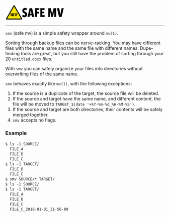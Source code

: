 
<img src=./smv_logo2.png alt="smv - safe mv" style="height: 50px;" />

-----

`smv` (safe mv) is a simple safety wrapper around `mv(1)`.

Sorting through backup files can be nerve-racking. You may have different files
with the same name and the same file with different names. Dupe-finding tools
are great, but you still have the problem of sorting through your 20
`Untitled.docx` files.

With `smv` you can safely organize your files into directories without
overwriting files of the same name.

`smv` behaves exactly like `mv(1)`, with the following exceptions:

1. If the source is a duplicate of the target, the source file will be deleted.
1. If the source and target have the same name, and different content, the file will be moved to `TARGET_$(date '+%Y-%m-%d_%H-%M-%S')`.
1. If the source and target are both directories, their contents will be safely merged together.
1. `smv` accepts no flags.

### Example

~~~{.bash}
$ ls -1 SOURCE/
  FILE_A
  FILE_B
  FILE_C
$ ls -1 TARGET/
  FILE_B
  FILE_C
$ smv SOURCE/* TARGET/
$ ls -1 SOURCE/
$ ls -1 TARGET/
  FILE_A
  FILE_B
  FILE_C
  FILE_C_2018-01-01_21-56-09
~~~

